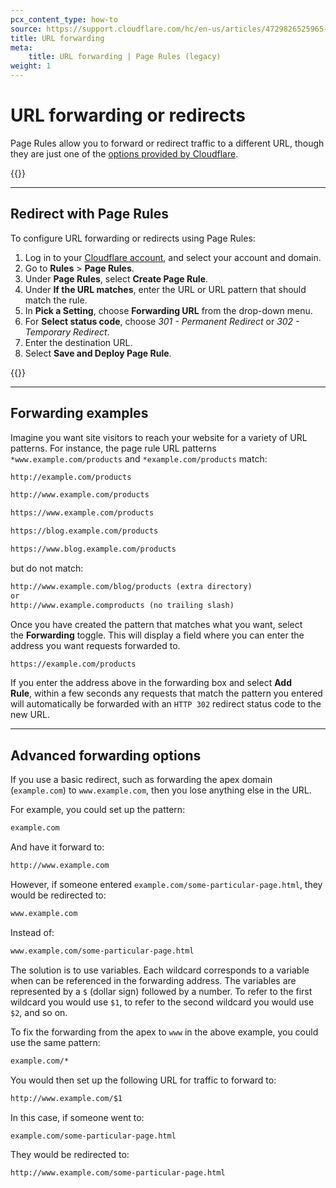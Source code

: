 ```yaml
---
pcx_content_type: how-to
source: https://support.cloudflare.com/hc/en-us/articles/4729826525965-Configuring-URL-forwarding-or-redirects-with-Page-Rules
title: URL forwarding
meta:
    title: URL forwarding | Page Rules (legacy)
weight: 1
---
```


# URL forwarding or redirects

Page Rules allow you to forward or redirect traffic to a different URL, though they are just one of the [options provided by Cloudflare](/fundamentals/reference/redirects/).

{{<render file="_page-rules-migration.md">}}

---

## Redirect with Page Rules

To configure URL forwarding or redirects using Page Rules:

1. Log in to your [Cloudflare account](https://dash.cloudflare.com), and select your account and domain.
2. Go to **Rules** > **Page Rules**.
3. Under **Page Rules**, select **Create Page Rule**.
4. Under **If the URL matches**, enter the URL or URL pattern that should match the rule. 
5. In **Pick a Setting**, choose **Forwarding URL** from the drop-down menu.
6. For **Select status code**, choose _301 - Permanent Redirect_ or _302 - Temporary Redirect_.
7. Enter the destination URL.
8. Select **Save and Deploy Page Rule**.

{{<render file="_page-rule-proxied-dns-warning.md">}}

___

## Forwarding examples

Imagine you want site visitors to reach your website for a variety of URL patterns. For instance, the page rule URL patterns `*www.example.com/products` and `*example.com/products` match:

```txt
http://example.com/products

http://www.example.com/products

https://www.example.com/products

https://blog.example.com/products

https://www.blog.example.com/products
```

but do not match:

```txt
http://www.example.com/blog/products (extra directory)
or
http://www.example.comproducts (no trailing slash)
```

Once you have created the pattern that matches what you want, select the **Forwarding** toggle. This will display a field where you can enter the address you want requests forwarded to.

```txt
https://example.com/products
```

If you enter the address above in the forwarding box and select **Add Rule**, within a few seconds any requests that match the pattern you entered will automatically be forwarded with an `HTTP 302` redirect status code to the new URL.

___

## Advanced forwarding options

If you use a basic redirect, such as forwarding the apex domain (`example.com`) to `www.example.com`, then you lose anything else in the URL.

For example, you could set up the pattern:

```txt
example.com
```

And have it forward to:

```txt
http://www.example.com
```

However, if someone entered `example.com/some-particular-page.html`, they would be redirected to:

```txt
www.example.com
```

Instead of:

```txt
www.example.com/some-particular-page.html
```

The solution is to use variables. Each wildcard corresponds to a variable when can be referenced in the forwarding address. The variables are represented by a `$` (dollar sign) followed by a number. To refer to the first wildcard you would use `$1`, to refer to the second wildcard you would use `$2`, and so on.

To fix the forwarding from the apex to `www` in the above example, you could use the same pattern:

```txt
example.com/*
```

You would then set up the following URL for traffic to forward to:

```txt
http://www.example.com/$1
```

In this case, if someone went to:

```txt
example.com/some-particular-page.html
```

They would be redirected to:

```txt
http://www.example.com/some-particular-page.html
```
